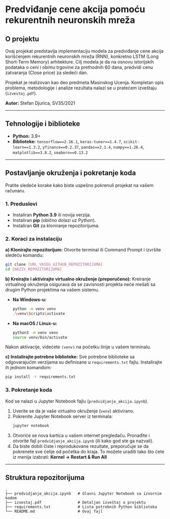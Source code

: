 # Predviđanje cene akcija pomoću rekurentnih neuronskih mreža

## O projektu

Ovaj projekat predstavlja implementaciju modela za predviđanje cene akcija korišćenjem rekurentnih neuronskih mreža (RNN), konkretno LSTM (Long Short-Term Memory) arhitekture. Cilj modela je da na osnovu istorijskih podataka o ceni i obimu trgovine za prethodnih 60 dana, predvidi cenu zatvaranja (Close price) za sledeći dan.

Projekat je realizovan kao deo predmeta Masinskog Ucenja. Kompletan opis problema, metodologije i analize rezultata nalazi se u pratećem izveštaju (`izvestaj.pdf`).

**Autor:** Stefan Djurica, SV35/2021

---

## Tehnologije i biblioteke

* **Python:** 3.9+
* **Biblioteke:** `tensorflow==2.16.1`, `keras-tuner==1.4.7`, `scikit-learn==1.3.2`, `yfinance==0.2.37`, `pandas==2.1.4`, `numpy==1.26.4`, `matplotlib==3.8.2`, `seaborn==0.13.2`

---

## Postavljanje okruženja i pokretanje koda

Pratite sledeće korake kako biste uspešno pokrenuli projekat na vašem računaru.

### 1. Preduslovi

* Instaliran **Python 3.9** ili novija verzija.
* Instaliran **pip** (obično dolazi uz Python).
* Instaliran **Git** za kloniranje repozitorijuma.

### 2. Koraci za instalaciju

**a) Klonirajte repozitorijum:**
Otvorite terminal ili Command Prompt i izvršite sledeću komandu:
```bash
git clone [URL_VAŠEG_GITHUB_REPOZITORIJUMA]
cd [NAZIV_REPOZITORIJUMA]
```

**b) Kreirajte i aktivirajte virtualno okruženje (preporučeno):**
Kreiranje virtualnog okruženja osigurava da se zavisnosti projekta neće mešati sa drugim Python projektima na vašem sistemu.

* **Na Windows-u:**
    ```bash
    python -m venv venv
    .\venv\Scripts\activate
    ```

* **Na macOS / Linux-u:**
    ```bash
    python3 -m venv venv
    source venv/bin/activate
    ```
Nakon aktivacije, videćete `(venv)` na početku linije u vašem terminalu.

**c) Instalirajte potrebne biblioteke:**
Sve potrebne biblioteke sa odgovarajućim verzijama su definisane u `requirements.txt` fajlu. Instalirajte ih jednom komandom:
```bash
pip install -r requirements.txt
```

### 3. Pokretanje koda

Kod se nalazi u Jupyter Notebook fajlu (`predvidjanje_akcija.ipynb`).

1.  Uverite se da je vaše virtualno okruženje (`venv`) aktivirano.
2.  Pokrenite Jupyter Notebook server iz terminala:
    ```bash
    jupyter notebook
    ```
3.  Otvoriće se nova kartica u vašem internet pregledaču. Pronađite i otvorite fajl `predvidjanje_akcija.ipynb` (ili kako god ste ga nazvali).
4.  Da biste dobili čiste i reprodukovane rezultate, preporučuje se da pokrenete sve ćelije od početka do kraja. To možete uraditi tako što ćete iz menija izabrati:
    **Kernel -> Restart & Run All**

---

## Struktura repozitorijuma

```
.
├── predvidjanje_akcija.ipynb   # Glavni Jupyter Notebook sa izvornim kodom
├── izvestaj.pdf                # Detaljan izveštaj o projektu
├── requirements.txt            # Lista potrebnih Python biblioteka
└── README.md                   # Ovaj fajl
```
